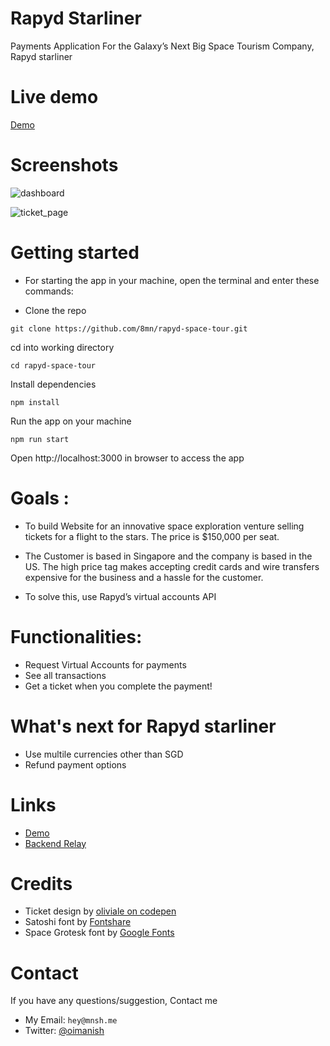 
# Rapyd Starliner
Payments Application For the Galaxy’s Next Big Space Tourism Company, Rapyd starliner

# Live demo
[Demo](https://rapyd-starliner.vercel.app/)

# Screenshots

![dashboard](https://user-images.githubusercontent.com/64839201/180822338-6d898b8c-9f77-44c8-ae0b-bf5f03200f38.png)

![ticket_page](https://user-images.githubusercontent.com/64839201/180824907-f6e9c100-eb44-429a-bc2f-35d3bb75ef08.png)

# Getting started
- For starting the app in your machine, open the terminal and enter these commands:

- Clone the repo
```
git clone https://github.com/8mn/rapyd-space-tour.git
```

cd into working directory
```
cd rapyd-space-tour
```

Install dependencies
```
npm install
```

Run the app on your machine
```
npm run start
```
Open http://localhost:3000 in browser to access the app


# Goals :

- To build Website for an innovative space exploration venture selling tickets for a flight to the stars. The price is $150,000 per seat.

- The Customer is based in Singapore and the company is based in the US. The high price tag makes accepting credit cards and wire transfers expensive for the business and a hassle for the customer.

- To solve this, use Rapyd’s virtual accounts API


# Functionalities:
- Request Virtual Accounts for payments
- See all transactions
- Get a ticket when you complete the payment!


# What's next for Rapyd starliner
- Use multile currencies other than SGD
- Refund payment options

# Links

- [Demo](https://rapyd-starliner.vercel.app/)
- [Backend Relay](https://github.com/8mn/rapyd-backend-relay)


# Credits
- Ticket design by [oliviale on codepen](https://codepen.io/oliviale/pen/MZZYyO) 
- Satoshi font by [Fontshare](https://www.fontshare.com/)
- Space Grotesk font by [Google Fonts](https://fonts.google.com/)

# Contact

If you have any questions/suggestion, Contact me 
- My Email: `hey@mnsh.me`
- Twitter: [@oimanish](https://twitter.com/oimanish)

